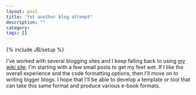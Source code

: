 ```yaml
---
layout: post
title: "Yet another blog attempt"
description: ""
category: 
tags: []
---
```

{% include JB/setup %}

I've worked with several blogging sites and I keep falling back to using [my wiki site](http://schuchert.wikispaces.com/). I'm starting with a few small posts to get my feet wet. If I like the overall experience and the code formatting options, then I'll move on to writing bigger blogs. I hope that I'll be able to develop a template or tool that can take this same format and produce various e-book formats.
